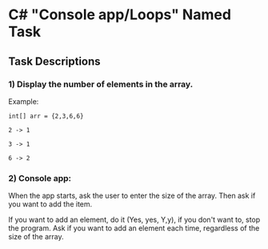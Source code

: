 # C# "Console app/Loops" Named Task

## Task Descriptions


### 1) Display the number of elements in the array.

Example:
```
int[] arr = {2,3,6,6}

2 -> 1 

3 -> 1 

6 -> 2 
```
### 2) Console app:

When the app starts, ask the user to enter the size of the array. Then ask if you want to add the item.

If you want to add an element, do it (Yes, yes, Y,y), if you don't want to, stop the program. Ask if you want to add an element each time, regardless of the size of the array.
